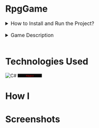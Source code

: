 
# RpgGame
<details closed>
<summary style="font-size:16px">How to Install and Run the Project?</summary>
<ol>
<li>git clone https://github.com/EmilStanchev/RpgGame.git</li>
<li>Open the project with Visual Studio </li>
<li>You almost ready. You just need to start the project: CTRL+F5</li>
<li>Follow the instructions in the game!</li>
<li>If you still can`t manage check the Screenshots</li>
</ol>
</details>
<br>
<details closed>
<summary style="font-size:16px">Game Description</summary>
A simple console game where you have to escape from the catacombs. To do this, you need to create a character with a unique name and face the fearsome monsters that stalk you from everywhere.
<details closed>
<summary>Features in the game:</summary>
<ol>
<li>You can buy items from the shop</li>
<li>You can fight with monsters</li>
<li>Leveling up system</li>
</ol>
</details>
<br>
The game is for educational purposes!
</details>
<br>

# Technologies Used
![C#](https://img.shields.io/badge/c%23-%23239120.svg?style=for-the-badge&logo=c-sharp&logoColor=white)
<img style="width:15%" src ="Images/Ninject.png" alt="ninject photo" />

# How I
# Screenshots